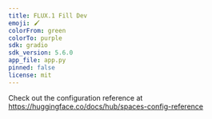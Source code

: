 ```yaml
---
title: FLUX.1 Fill Dev
emoji: 🖌️
colorFrom: green
colorTo: purple
sdk: gradio
sdk_version: 5.6.0
app_file: app.py
pinned: false
license: mit
---
```


Check out the configuration reference at https://huggingface.co/docs/hub/spaces-config-reference
